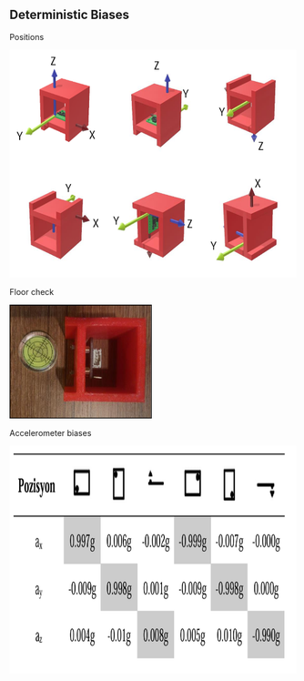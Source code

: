 ## Deterministic Biases

Positions

<img src="6_position.png" width="600" height="400" />

Floor check

<img src="6_position_2.png" width="250" height="200" />


Accelerometer biases

<img src="results_1.png" width="600" height="400" />
